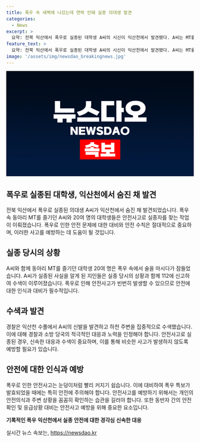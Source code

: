 ```yaml
---
title: 폭우 속 새벽에 나갔는데 연락 안돼 실종 의대생 발견
categories:
  - News
excerpt: >
  요약: 전북 익산에서 폭우로 실종된 대학생 A씨의 시신이 익산천에서 발견됐다. A씨는 MT를 즐기던 중 실종됐고, 동아리 친구들은 술에 취한 채 잠들었다. A씨의 신발은 수박에서 발견되었고, 경찰은 시신 부검을 위해 국립과학수사원에 의뢰할 예정이다. (151자)
feature_text: >
  요약: 전북 익산에서 폭우로 실종된 대학생 A씨의 시신이 익산천에서 발견됐다. A씨는 MT를 즐기던 중 실종됐고, 동아리 친구들은 술에 취한 채 잠들었다. A씨의 신발은 수박에서 발견되었고, 경찰은 시신 부검을 위해 국립과학수사원에 의뢰할 예정이다. (151자)
image: '/assets/img/newsdao_breakingnews.jpg'
---
```


<p><img src="/assets/img/newsdao_breakingnews.jpg" alt="ranknews 속보" /></p>

<h2 data-ke-size="size26">폭우로 실종된 대학생, 익산천에서 숨진 채 발견</h2>

<p data-ke-size="size16">전북 익산에서 폭우로 실종된 의대생 A씨가 익산천에서 숨진 채 발견되었습니다. 폭우 속 동아리 MT를 즐기던 A씨와 20여 명의 대학생들은 안전사고로 실종자를 찾는 작업이 이뤄졌습니다. 폭우로 인한 안전 문제에 대한 대비와 안전 수칙은 절대적으로 중요하며, 이러한 사고를 예방하는 데 도움이 될 것입니다.</p>

<h2 data-ke-size="size26">실종 당시의 상황</h2>

<p data-ke-size="size16">A씨와 함께 동아리 MT를 즐기던 대학생 20여 명은 폭우 속에서 술을 마시다가 잠들었습니다. A씨가 실종된 사실을 알게 된 지인들은 실종 당시의 상황과 함께 112에 신고하여 수색이 이루어졌습니다. 폭우로 인해 안전사고가 빈번히 발생할 수 있으므로 안전에 대한 인식과 대비가 필수적입니다.</p>

<h2 data-ke-size="size26">수색과 발견</h2>

<p data-ke-size="size16">경찰은 익산천 수풀에서 A씨의 신발을 발견하고 하천 주변을 집중적으로 수색했습니다. 이에 대해 경찰과 소방 당국의 적극적인 대응과 노력을 인정해야 합니다. 안전사고로 실종된 경우, 신속한 대응과 수색이 중요하며, 이를 통해 비슷한 사고가 발생하지 않도록 예방할 필요가 있습니다.</p>

<h2 data-ke-size="size26">안전에 대한 인식과 예방</h2>

<p data-ke-size="size16">폭우로 인한 안전사고는 눈덩이처럼 빨리 커지기 쉽습니다. 이에 대비하여 폭우 특보가 발효되었을 때에는 특히 안전에 주의해야 합니다. 안전사고를 예방하기 위해서는 개인의 안전의식과 주변 상황을 꼼꼼히 확인하는 습관을 길러야 합니다. 또한 동반자 간의 안전 확인 및 응급상황 대비는 안전사고 예방을 위해 중요한 요소입니다.</p>

<p><tbody><tr><td style="text-align: center; height: 17px;"><b>기록적인 폭우</b></td>
<td style="text-align: center; height: 17px;"><b>익산천에서 실종</b></td>
<td style="text-align: center; height: 17px;"><b>안전에 대한 경각심</b></td>
<td style="text-align: center; height: 17px;"><b>신속한 대응</b></td>
</tr></tbody></p>
실시간 뉴스 속보는, <a href="https://newsdao.kr" rel="dofollow">https://newsdao.kr</a>


